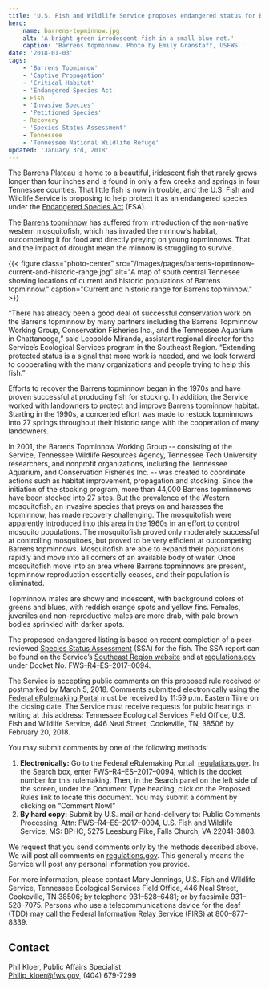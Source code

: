 ```yaml
---
title: 'U.S. Fish and Wildlife Service proposes endangered status for Barrens topminnow'
hero:
    name: barrens-topminnow.jpg
    alt: 'A bright green irrodescent fish in a small blue net.'
    caption: 'Barrens topminnow. Photo by Emily Granstaff, USFWS.'
date: '2018-01-03'
tags:
    - 'Barrens Topminnow'
    - 'Captive Propagation'
    - 'Critical Habitat'
    - 'Endangered Species Act'
    - Fish
    - 'Invasive Species'
    - 'Petitioned Species'
    - Recovery
    - 'Species Status Assessment'
    - Tennessee
    - 'Tennessee National Wildlife Refuge'
updated: 'January 3rd, 2018'
---
```


The Barrens Plateau is home to a beautiful, iridescent fish that rarely grows longer than four inches and is found in only a few creeks and springs in four Tennessee counties.  That little fish is now in trouble, and the U.S. Fish and Wildlife Service is proposing to help protect it as an endangered species under the [Endangered Species Act](/endangered-species-act) (ESA).

The [Barrens topminnow](https://ecos.fws.gov/ecp0/profile/speciesProfile?spcode=E05C) has suffered from introduction of the non-native western mosquitofish, which has invaded the minnow’s habitat, outcompeting it for food and directly preying on young topminnows.  That and the impact of drought mean the minnow is struggling to survive.

{{< figure class="photo-center" src="/images/pages/barrens-topminnow-current-and-historic-range.jpg" alt="A map of south central Tennesee showing locations of current and historic populations of Barrens topminnow." caption="Current and historic range for Barrens topminnow." >}}

“There has already been a good deal of successful conservation work on the Barrens topminnow by many partners including the Barrens Topminnow Working Group, Conservation Fisheries Inc., and the Tennessee Aquarium in Chattanooga,” said Leopoldo Miranda, assistant regional director for the Service’s Ecological Services program in the Southeast Region. “Extending protected status is a signal that more work is needed, and we look forward to cooperating with the many organizations and people trying to help this fish.”

Efforts to recover the Barrens topminnow began in the 1970s and have proven successful at producing fish for stocking. In addition, the Service worked with landowners to protect and improve Barrens topminnow habitat. Starting in the 1990s, a concerted effort was made to restock topminnows into 27 springs throughout their historic range with the cooperation of many landowners.

In 2001, the Barrens Topminnow Working Group -- consisting of the Service, Tennessee Wildlife Resources Agency, Tennessee Tech University researchers, and nonprofit organizations, including the Tennessee Aquarium, and Conservation Fisheries Inc. -- was created to coordinate actions such as habitat improvement, propagation and stocking. Since the initiation of the stocking program, more than 44,000 Barrens topminnows have been stocked into 27 sites.
But the prevalence of the Western mosquitofish, an invasive species that preys on and harasses the topminnow, has made recovery challenging. The mosquitofish were apparently introduced into this area in the 1960s in an effort to control mosquito populations. The mosquitofish proved only moderately successful at controlling mosquitoes, but proved to be very efficient at outcompeting Barrens topminnows. Mosquitofish are able to expand their populations rapidly and move into all corners of an available body of water. Once mosquitofish move into an area where Barrens topminnows are present, topminnow reproduction essentially ceases, and their population is eliminated.

Topminnow males are showy and iridescent, with background colors of greens and blues, with reddish orange spots and yellow fins. Females, juveniles and non-reproductive males are more drab, with pale brown bodies sprinkled with darker spots.

The proposed endangered listing is based on recent completion of a peer-reviewed [Species Status Assessment](/endangered-species-act/species-status-assessments) (SSA) for the fish. The SSA report can be found on the Service’s [Southeast Region website](http://ecos.fws.gov/ServCat/DownloadFile/136323) and at [regulations.gov](https://www.regulations.gov) under Docket No. FWS–R4–ES–2017–0094. 

The Service is accepting public comments on this proposed rule received or postmarked by March 5, 2018. Comments submitted electronically using the [Federal eRulemaking Portal](https://www.regulations.gov) must be received by 11:59 p.m. Eastern Time on the closing date.  The Service must receive requests for public hearings in writing at this address: Tennessee Ecological Services Field Office, U.S. Fish and Wildlife Service, 446 Neal Street, Cookeville, TN, 38506 by February 20, 2018.

You may submit comments by one of the following methods:

1. **Electronically:**  Go to the Federal eRulemaking Portal: [regulations.gov](https://www.regulations.gov).  In the Search box, enter FWS–R4–ES–2017–0094, which is the docket number for this rulemaking.  Then, in the Search panel on the left side of the screen, under the Document Type heading, click on the Proposed Rules link to locate this document.  You may submit a comment by clicking on “Comment Now!”
2. **By hard copy:**  Submit by U.S. mail or hand-delivery to:  Public Comments Processing, Attn:  FWS–R4–ES–2017–0094, U.S. Fish and Wildlife Service, MS: BPHC, 5275 Leesburg Pike, Falls Church, VA 22041-3803.

We request that you send comments only by the methods described above.  We will post all comments on [regulations.gov](https://www.regulations.gov).  This generally means the Service will post any personal information you provide.

For more information, please contact  Mary Jennings, U.S. Fish and Wildlife Service, Tennessee Ecological Services Field Office, 446 Neal Street, Cookeville, TN 38506; by telephone 931–528–6481; or by facsimile 931–528–7075.  Persons who use a telecommunications device for the deaf (TDD) may call the Federal Information Relay Service (FIRS) at 800–877–8339.

## Contact

Phil Kloer, Public Affairs Specialist  
[Philip_kloer@fws.gov](mailto:Philip_kloer@fws.gov), (404) 679-7299
